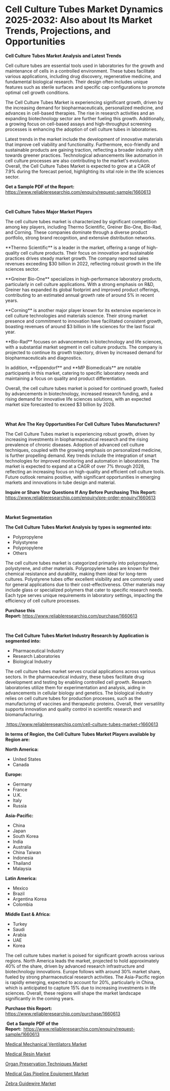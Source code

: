 <p><h1>Cell Culture Tubes Market Dynamics 2025-2032: Also about Its Market Trends, Projections, and Opportunities</h1></p><p><strong>Cell Culture Tubes Market Analysis and Latest Trends</strong></p>
<p><p>Cell culture tubes are essential tools used in laboratories for the growth and maintenance of cells in a controlled environment. These tubes facilitate various applications, including drug discovery, regenerative medicine, and fundamental biological research. Their design often includes unique features such as sterile surfaces and specific cap configurations to promote optimal cell growth conditions.</p><p>The Cell Culture Tubes Market is experiencing significant growth, driven by the increasing demand for biopharmaceuticals, personalized medicine, and advances in cell-based therapies. The rise in research activities and an expanding biotechnology sector are further fueling this growth. Additionally, a growing focus on cell-based assays and high-throughput screening processes is enhancing the adoption of cell culture tubes in laboratories.</p><p>Latest trends in the market include the development of innovative materials that improve cell viability and functionality. Furthermore, eco-friendly and sustainable products are gaining traction, reflecting a broader industry shift towards greener practices. Technological advancements like automation in cell culture processes are also contributing to the market's evolution. Overall, the Cell Culture Tubes Market is expected to grow at a CAGR of 7.9% during the forecast period, highlighting its vital role in the life sciences sector.</p></p>
<p><strong>Get a Sample PDF of the Report:&nbsp;</strong> <a href="https://www.reliableresearchiq.com/enquiry/request-sample/1660613?utm_campaign=104&utm_medium=2&utm_source=Github&utm_content=ia&utm_term=04032025&utm_id=cell-culture-tubes">https://www.reliableresearchiq.com/enquiry/request-sample/1660613</a></p>
<p>&nbsp;</p>
<p><strong>Cell Culture Tubes Major Market Players</strong></p>
<p><p>The cell culture tubes market is characterized by significant competition among key players, including Thermo Scientific, Greiner Bio-One, Bio-Rad, and Corning. These companies dominate through a diverse product portfolio, strong brand recognition, and extensive distribution networks.</p><p>**Thermo Scientific** is a leader in the market, offering a range of high-quality cell culture products. Their focus on innovation and sustainable practices drives steady market growth. The company reported sales revenues exceeding $30 billion in 2022, reflecting robust growth in the life sciences sector.</p><p>**Greiner Bio-One** specializes in high-performance laboratory products, particularly in cell culture applications. With a strong emphasis on R&D, Greiner has expanded its global footprint and improved product offerings, contributing to an estimated annual growth rate of around 5% in recent years.</p><p>**Corning** is another major player known for its extensive experience in cell culture technologies and materials science. Their strong market presence and commitment to innovation have facilitated consistent growth, boasting revenues of around $3 billion in life sciences for the last fiscal year.</p><p>**Bio-Rad** focuses on advancements in biotechnology and life sciences, with a substantial market segment in cell culture products. The company is projected to continue its growth trajectory, driven by increased demand for biopharmaceuticals and diagnostics.</p><p>In addition, **Eppendorf** and **MP Biomedicals** are notable participants in this market, catering to specific laboratory needs and maintaining a focus on quality and product differentiation. </p><p>Overall, the cell culture tubes market is poised for continued growth, fueled by advancements in biotechnology, increased research funding, and a rising demand for innovative life sciences solutions, with an expected market size forecasted to exceed $3 billion by 2028.</p></p>
<p>&nbsp;</p>
<p><strong>What Are The Key Opportunities For Cell Culture Tubes Manufacturers?</strong></p>
<p><p>The Cell Culture Tubes market is experiencing robust growth, driven by increasing investments in biopharmaceutical research and the rising prevalence of chronic diseases. Adoption of advanced cell culture techniques, coupled with the growing emphasis on personalized medicine, is further propelling demand. Key trends include the integration of smart technologies for improved monitoring and automation in laboratories. The market is expected to expand at a CAGR of over 7% through 2028, reflecting an increasing focus on high-quality and efficient cell culture tools. Future outlook remains positive, with significant opportunities in emerging markets and innovations in tube design and material.</p></p>
<p><strong>Inquire or Share Your Questions If Any Before Purchasing This Report:</strong> <a href="https://www.reliableresearchiq.com/enquiry/pre-order-enquiry/1660613?utm_campaign=104&utm_medium=2&utm_source=Github&utm_content=ia&utm_term=04032025&utm_id=cell-culture-tubes">https://www.reliableresearchiq.com/enquiry/pre-order-enquiry/1660613</a></p>
<p>&nbsp;</p>
<p><strong>Market Segmentation</strong></p>
<p><strong>The Cell Culture Tubes Market Analysis by types is segmented into:</strong></p>
<p><ul><li>Polypropylene</li><li>Polystyrene</li><li>Polypropylene</li><li>Others</li></ul></p>
<p><p>The cell culture tubes market is categorized primarily into polypropylene, polystyrene, and other materials. Polypropylene tubes are known for their chemical resistance and durability, making them ideal for long-term cultures. Polystyrene tubes offer excellent visibility and are commonly used for general applications due to their cost-effectiveness. Other materials may include glass or specialized polymers that cater to specific research needs. Each type serves unique requirements in laboratory settings, impacting the efficiency of cell culture processes.</p></p>
<p><strong>Purchase this Report:&nbsp;</strong><a href="https://www.reliableresearchiq.com/purchase/1660613?utm_campaign=104&utm_medium=2&utm_source=Github&utm_content=ia&utm_term=04032025&utm_id=cell-culture-tubes">https://www.reliableresearchiq.com/purchase/1660613</a></p>
<p>&nbsp;</p>
<p><strong>The Cell Culture Tubes Market Industry Research by Application is segmented into:</strong></p>
<p><ul><li>Pharmaceutical Industry</li><li>Research Laboratories</li><li>Biological Industry</li></ul></p>
<p><p>The cell culture tubes market serves crucial applications across various sectors. In the pharmaceutical industry, these tubes facilitate drug development and testing by enabling controlled cell growth. Research laboratories utilize them for experimentation and analysis, aiding in advancements in cellular biology and genetics. The biological industry relies on cell culture tubes for production processes, such as the manufacturing of vaccines and therapeutic proteins. Overall, their versatility supports innovation and quality control in scientific research and biomanufacturing.</p></p>
<p><a href="https://www.reliableresearchiq.com/cell-culture-tubes-market-r1660613?utm_campaign=104&utm_medium=2&utm_source=Github&utm_content=ia&utm_term=04032025&utm_id=cell-culture-tubes">&nbsp;https://www.reliableresearchiq.com/cell-culture-tubes-market-r1660613</a></p>
<p><strong>In terms of Region, the Cell Culture Tubes Market Players available by Region are:</strong></p>
<p>
    <p> <strong> North America: </strong>
        <ul>
            <li>United States</li>
            <li>Canada</li>
        </ul>
        </p> 
    <p> <strong> Europe: </strong>
        <ul>
            <li>Germany</li>
            <li>France</li>
            <li>U.K.</li>
            <li>Italy</li>
            <li>Russia</li>
        </ul>
        </p> 
    <p> <strong> Asia-Pacific: </strong>
        <ul>
            <li>China</li>
            <li>Japan</li>
            <li>South Korea</li>
            <li>India</li>
            <li>Australia</li>
            <li>China Taiwan</li>
            <li>Indonesia</li>
            <li>Thailand</li>
            <li>Malaysia</li>
        </ul>
        </p> 
    <p> <strong> Latin America: </strong>
        <ul>
            <li>Mexico</li>
            <li>Brazil</li>
            <li>Argentina Korea</li>
            <li>Colombia</li>
        </ul>
        </p> 
    <p> <strong> Middle East & Africa: </strong>
        <ul>
            <li>Turkey</li>
            <li>Saudi</li>
            <li>Arabia</li>
            <li>UAE</li>
            <li>Korea</li>
        </ul>
    </p>
    </p>
<p><p>The cell culture tubes market is poised for significant growth across various regions. North America leads the market, projected to hold approximately 40% of the share, driven by advanced research infrastructure and biotechnology innovations. Europe follows with around 30% market share, fueled by strong pharmaceutical research activities. The Asia-Pacific region is rapidly emerging, expected to account for 20%, particularly in China, which is anticipated to capture 15% due to increasing investments in life sciences. Overall, these regions will shape the market landscape significantly in the coming years.</p></p>
<p><strong>Purchase this Report: </strong><a href="https://www.reliableresearchiq.com/purchase/1660613?utm_campaign=104&utm_medium=2&utm_source=Github&utm_content=ia&utm_term=04032025&utm_id=cell-culture-tubes">https://www.reliableresearchiq.com/purchase/1660613</a></p>
<p>&nbsp;<strong>Get a Sample PDF of the Report:&nbsp;&nbsp;</strong><a href="https://www.reliableresearchiq.com/enquiry/request-sample/1660613?utm_campaign=104&utm_medium=2&utm_source=Github&utm_content=ia&utm_term=04032025&utm_id=cell-culture-tubes">https://www.reliableresearchiq.com/enquiry/request-sample/1660613</a></p>
<p><strong></strong></p>
<p><p><a href="https://github.com/puhakhommabh/Market-Research-Report-List-1/blob/main/medical-mechanical-ventilators-market.md?utm_campaign=104&utm_medium=2&utm_source=Github&utm_content=ia&utm_term=04032025&utm_id=cell-culture-tubes">Medical Mechanical Ventilators Market</a></p><p><a href="https://github.com/borknyberg/Market-Research-Report-List-1/blob/main/medical-resin-market.md?utm_campaign=104&utm_medium=2&utm_source=Github&utm_content=ia&utm_term=04032025&utm_id=cell-culture-tubes">Medical Resin Market</a></p><p><a href="https://github.com/mynaoanes/Market-Research-Report-List-1/blob/main/organ-preservation-techniques-market.md?utm_campaign=104&utm_medium=2&utm_source=Github&utm_content=ia&utm_term=04032025&utm_id=cell-culture-tubes">Organ Preservation Techniques Market</a></p><p><a href="https://github.com/caaropless/Market-Research-Report-List-1/blob/main/medical-gas-pipeline-equipment-market.md?utm_campaign=104&utm_medium=2&utm_source=Github&utm_content=ia&utm_term=04032025&utm_id=cell-culture-tubes">Medical Gas Pipeline Equipment Market</a></p><p><a href="https://github.com/alrogikrosa/Market-Research-Report-List-1/blob/main/zebra-guidewire-market.md?utm_campaign=104&utm_medium=2&utm_source=Github&utm_content=ia&utm_term=04032025&utm_id=cell-culture-tubes">Zebra Guidewire Market</a></p></p>